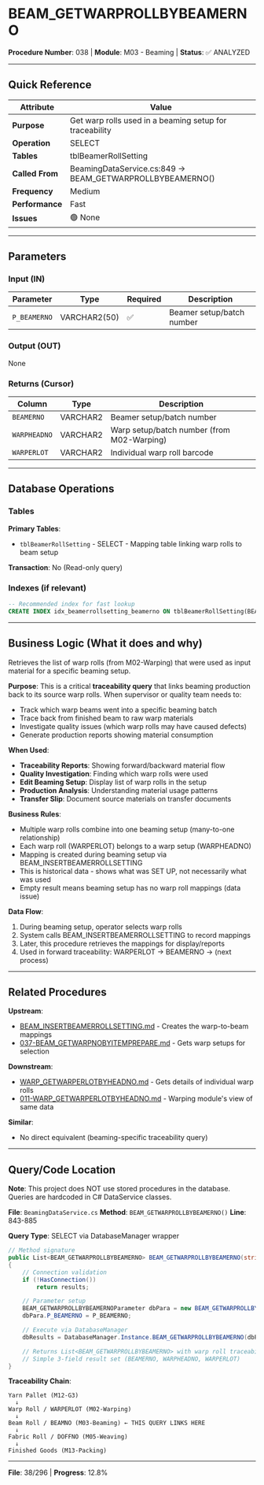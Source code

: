 # BEAM_GETWARPROLLBYBEAMERNO

**Procedure Number**: 038 | **Module**: M03 - Beaming | **Status**: ✅ ANALYZED

---

## Quick Reference

| Attribute | Value |
|-----------|-------|
| **Purpose** | Get warp rolls used in a beaming setup for traceability |
| **Operation** | SELECT |
| **Tables** | tblBeamerRollSetting |
| **Called From** | BeamingDataService.cs:849 → BEAM_GETWARPROLLBYBEAMERNO() |
| **Frequency** | Medium |
| **Performance** | Fast |
| **Issues** | 🟢 None |

---

## Parameters

### Input (IN)

| Parameter | Type | Required | Description |
|-----------|------|----------|-------------|
| `P_BEAMERNO` | VARCHAR2(50) | ✅ | Beamer setup/batch number |

### Output (OUT)

None

### Returns (Cursor)

| Column | Type | Description |
|--------|------|-------------|
| `BEAMERNO` | VARCHAR2 | Beamer setup/batch number |
| `WARPHEADNO` | VARCHAR2 | Warp setup/batch number (from M02-Warping) |
| `WARPERLOT` | VARCHAR2 | Individual warp roll barcode |

---

## Database Operations

### Tables

**Primary Tables**:
- `tblBeamerRollSetting` - SELECT - Mapping table linking warp rolls to beam setup

**Transaction**: No (Read-only query)

### Indexes (if relevant)

```sql
-- Recommended index for fast lookup
CREATE INDEX idx_beamerrollsetting_beamerno ON tblBeamerRollSetting(BEAMERNO);
```

---

## Business Logic (What it does and why)

Retrieves the list of warp rolls (from M02-Warping) that were used as input material for a specific beaming setup.

**Purpose**: This is a critical **traceability query** that links beaming production back to its source warp rolls. When supervisor or quality team needs to:
- Track which warp beams went into a specific beaming batch
- Trace back from finished beam to raw warp materials
- Investigate quality issues (which warp rolls may have caused defects)
- Generate production reports showing material consumption

**When Used**:
- **Traceability Reports**: Showing forward/backward material flow
- **Quality Investigation**: Finding which warp rolls were used
- **Edit Beaming Setup**: Display list of warp rolls in the setup
- **Production Analysis**: Understanding material usage patterns
- **Transfer Slip**: Document source materials on transfer documents

**Business Rules**:
- Multiple warp rolls combine into one beaming setup (many-to-one relationship)
- Each warp roll (WARPERLOT) belongs to a warp setup (WARPHEADNO)
- Mapping is created during beaming setup via BEAM_INSERTBEAMERROLLSETTING
- This is historical data - shows what was SET UP, not necessarily what was used
- Empty result means beaming setup has no warp roll mappings (data issue)

**Data Flow**:
1. During beaming setup, operator selects warp rolls
2. System calls BEAM_INSERTBEAMERROLLSETTING to record mappings
3. Later, this procedure retrieves the mappings for display/reports
4. Used in forward traceability: WARPERLOT → BEAMERNO → (next process)

---

## Related Procedures

**Upstream**:
- [BEAM_INSERTBEAMERROLLSETTING.md](./BEAM_INSERTBEAMERROLLSETTING.md) - Creates the warp-to-beam mappings
- [037-BEAM_GETWARPNOBYITEMPREPARE.md](./037-BEAM_GETWARPNOBYITEMPREPARE.md) - Gets warp setups for selection

**Downstream**:
- [WARP_GETWARPERLOTBYHEADNO.md](./WARP_GETWARPERLOTBYHEADNO.md) - Gets details of individual warp rolls
- [011-WARP_GETWARPERLOTBYHEADNO.md](../02_Warping/011-WARP_GETWARPERLOTBYHEADNO.md) - Warping module's view of same data

**Similar**:
- No direct equivalent (beaming-specific traceability query)

---

## Query/Code Location

**Note**: This project does NOT use stored procedures in the database. Queries are hardcoded in C# DataService classes.

**File**: `BeamingDataService.cs`
**Method**: `BEAM_GETWARPROLLBYBEAMERNO()`
**Line**: 843-885

**Query Type**: SELECT via DatabaseManager wrapper

```csharp
// Method signature
public List<BEAM_GETWARPROLLBYBEAMERNO> BEAM_GETWARPROLLBYBEAMERNO(string P_BEAMERNO)
{
    // Connection validation
    if (!HasConnection())
        return results;

    // Parameter setup
    BEAM_GETWARPROLLBYBEAMERNOParameter dbPara = new BEAM_GETWARPROLLBYBEAMERNOParameter();
    dbPara.P_BEAMERNO = P_BEAMERNO;

    // Execute via DatabaseManager
    dbResults = DatabaseManager.Instance.BEAM_GETWARPROLLBYBEAMERNO(dbPara);

    // Returns List<BEAM_GETWARPROLLBYBEAMERNO> with warp roll traceability
    // Simple 3-field result set (BEAMERNO, WARPHEADNO, WARPERLOT)
}
```

**Traceability Chain**:
```
Yarn Pallet (M12-G3)
  ↓
Warp Roll / WARPERLOT (M02-Warping)
  ↓
Beam Roll / BEAMNO (M03-Beaming) ← THIS QUERY LINKS HERE
  ↓
Fabric Roll / DOFFNO (M05-Weaving)
  ↓
Finished Goods (M13-Packing)
```

---

**File**: 38/296 | **Progress**: 12.8%
